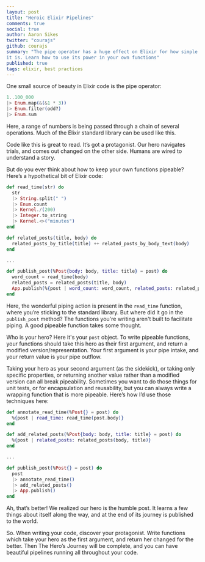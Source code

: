 ```yaml
---
layout: post
title: "Heroic Elixir Pipelines"
comments: true
social: true
author: Aaron Sikes
twitter: "courajs"
github: courajs
summary: "The pipe operator has a huge effect on Elixir for how simple
it is. Learn how to use its power in your own functions"
published: true
tags: elixir, best practices
---
```


One small source of beauty in Elixir code is the pipe operator:

```elixir
1..100_000
|> Enum.map(&(&1 * 3))
|> Enum.filter(odd?)
|> Enum.sum
```

Here, a range of numbers is being passed through a chain of several operations. Much of the Elixir standard library can be used like this.

Code like this is great to read. It’s got a protagonist. Our hero navigates trials, and comes out changed on the other side. Humans are wired to understand a story.

But do you ever think about how to keep your own functions pipeable? Here’s a hypothetical bit of Elixir code: 

```elixir
def read_time(str) do
  str
  |> String.split(" ")
  |> Enum.count
  |> Kernel./(200)
  |> Integer.to_string
  |> Kernel.<>("minutes")
end

def related_posts(title, body) do
  related_posts_by_title(title) ++ related_posts_by_body_text(body)
end

...

def publish_post(%Post{body: body, title: title} = post) do
  word_count = read_time(body)
  related_posts = related_posts(title, body)
  App.publish(%{post | word_count: word_count, related_posts: related_posts})
end
```

Here, the wonderful piping action is present in the `read_time` function, where you’re sticking to the standard library. But where did it go in the `publish_post` method? The functions you're writing aren't built to facilitate piping. A good pipeable function takes some thought.

Who is your hero? Here it's your `post` object. To write pipeable functions, your functions should take this hero as their first argument, and return a modified version/representation. Your first argument is your pipe intake, and your return value is your pipe outflow.

Taking your hero as your second argument (as the sidekick), or taking only specific properties, or returning another value rather than a modified version can all break pipeability. Sometimes you want to do those things for unit tests, or for encapsulation and reusability, but you can always write a wrapping function that is more pipeable. Here’s how I’d use those techniques here:

```elixir
def annotate_read_time(%Post{} = post) do
  %{post | read_time: read_time(post.body)}
end

def add_related_posts(%Post{body: body, title: title} = post) do
  %{post | related_posts: related_posts(body, title)}
end

...

def publish_post(%Post{} = post) do
  post
  |> annotate_read_time()
  |> add_related_posts()
  |> App.publish()
end
```

Ah, that’s better! We realized our hero is the humble post. It learns a few things about itself along the way, and at the end of its journey is published to the world.

So. When writing your code, discover your protagonist. Write functions which take your hero as the first argument, and return her changed for the better. Then The Hero’s Journey will be complete, and you can have beautiful pipelines running all throughout your code.
